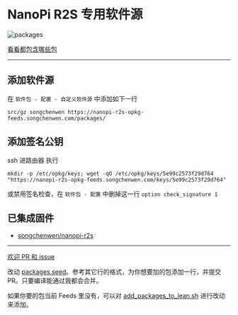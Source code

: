 # NanoPi R2S 专用软件源

![packages](https://github.com/songchenwen/nanopi-r2s-opkg-feeds/workflows/packages/badge.svg)

[看看都包含哪些包](https://github.com/songchenwen/nanopi-r2s-opkg-feeds/tree/master/packages)

----------------

## 添加软件源

在 `软件包 - 配置 - 自定义软件源` 中添加如下一行 

~~~
src/gz songchenwen https://nanopi-r2s-opkg-feeds.songchenwen.com/packages/
~~~

## 添加签名公钥

ssh 进路由器 执行

~~~
mkdir -p /etc/opkg/keys; wget -qO /etc/opkg/keys/5e99c2573f29d764 "https://nanopi-r2s-opkg-feeds.songchenwen.com/keys/5e99c2573f29d764"
~~~

或禁用签名检查，在 `软件包 - 配置` 中删掉这一行 `option check_signature 1`

## 已集成固件

- [songchenwen/nanopi-r2s](https://github.com/songchenwen/nanopi-r2s)

----------------

[欢迎 PR 和 issue](https://github.com/songchenwen/nanopi-r2s-opkg-feeds)

改动 [packages.seed](https://github.com/songchenwen/nanopi-r2s-opkg-feeds/blob/src/packages.seed)。参考其它行的格式，为你想要加的包添加一行，并提交 PR。只要编译能通过我都会合并。

如果你要的包当前 Feeds 里没有，可以对 [add_packages_to_lean.sh](https://github.com/songchenwen/nanopi-r2s-opkg-feeds/blob/src/add_packages_to_lean.sh) 进行改动来添加。
